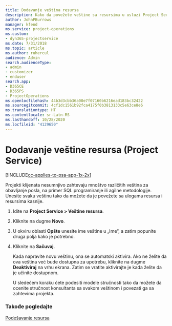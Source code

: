 ```yaml
---
title: Dodavanje veština resursa
description: Kako da povežete veštine sa resursima u usluzi Project Service
author: JohnPBurrows
manager: kfend
ms.service: project-operations
ms.custom:
- dyn365-projectservice
ms.date: 7/31/2018
ms.topic: article
ms.author: ruhercul
audience: Admin
search.audienceType:
- admin
- customizer
- enduser
search.app:
- D365CE
- D365PS
- ProjectOperations
ms.openlocfilehash: 44b3d3cbb36a00e7f07160b6216ead183bc32422
ms.sourcegitcommit: 4cf1dc1561b92fca4175f0b3813133c5e63ce8e6
ms.translationtype: HT
ms.contentlocale: sr-Latn-RS
ms.lasthandoff: 10/28/2020
ms.locfileid: "4129650"
---
```

# <a name="add-resource-skills-project-service"></a>Dodavanje veštine resursa (Project Service)

[!INCLUDE[cc-applies-to-psa-app-1x-2x](../includes/cc-applies-to-psa-app-1x-2x.md)]

Projekti klijenata nesumnjivo zahtevaju mnoštvo različitih veština za obavljanje posla, na primer SQL programiranje ili agilne metodologije. Unesite svaku veštinu tako da možete da je povežete sa ulogama resursa i resursima kasnije.  
  
1. Idite na **Project Service > Veštine resursa**.  
  
2. Kliknite na dugme **Novo**.  
  
3. U okviru oblasti **Opšte** unesite ime veštine u „Ime“, a zatim popunite druga polja kako je potrebno.  
  
4. Kliknite na **Sačuvaj**.  
  
   Kada napravite novu veštinu, ona se automatski aktivira. Ako ne želite da ova veština već bude dostupna za upotrebu, kliknite na dugme **Deaktiviraj** na vrhu ekrana. Zatim se vratite aktivirajte je kada želite da je učinite dostupnom.  
  
   U sledećem koraku ćete podesiti modele stručnosti tako da možete da ocenite stručnost konsultanta sa svakom veštinom i povezati ga sa zahtevima projekta.  
  
### <a name="see-also"></a>Takođe pogledajte  
 [Podešavanje resursa](../psa/set-up-resources.md)

